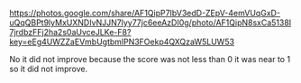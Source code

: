 https://photos.google.com/share/AF1QipP7IbV3edD-ZEpV-4emVUqGxD-uQqQBPt9lyMxUXNDIvNJJN7lyy77jc6eeAzDI0g/photo/AF1QipN8sxCa5138I7jrdbzFFj2ha2s0aUvceJLKe-F8?key=eEg4UWZZaEVmbUgtbmlPN3FOekp4QXQzaW5LUW53

No it did not improve because the score was not less than 0 it was near to 1 so it did not improve.
